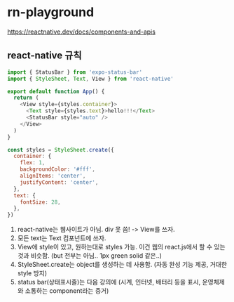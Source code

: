 # rn-playground

https://reactnative.dev/docs/components-and-apis

## react-native 규칙

```js
import { StatusBar } from 'expo-status-bar'
import { StyleSheet, Text, View } from 'react-native'

export default function App() {
  return (
    <View style={styles.container}>
      <Text style={styles.text}>hello!!!</Text>
      <StatusBar style="auto" />
    </View>
  )
}

const styles = StyleSheet.create({
  container: {
    flex: 1,
    backgroundColor: '#fff',
    alignItems: 'center',
    justifyContent: 'center',
  },
  text: {
    fontSize: 28,
  },
})
```

1. react-native는 웹사이트가 아님. div 못 씀! -> View를 쓰자.
2. 모든 text는 Text 컴포넌트에 쓰자.
3. View에 style이 있고, 원하는대로 styles 가능. 이건 웹의 react.js에서 할 수 있는 것과 비슷함. (but 전부는 아님.. 1px green solid 같은..)
4. StyleSheet.create는 object를 생성하는 데 사용함. (자동 완성 기능 제공, 거대한 style 방지)
5. status bar(상태표시줄)는 다음 강의에 (시계, 인터넷, 배터리 등을 표시, 운영체제와 소통하는 component라는 증거)

